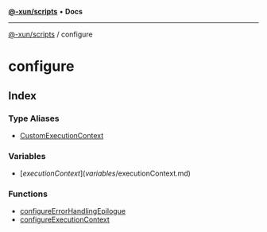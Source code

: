 [**@-xun/scripts**](../README.md) • **Docs**

***

[@-xun/scripts](../README.md) / configure

# configure

## Index

### Type Aliases

- [CustomExecutionContext](type-aliases/CustomExecutionContext.md)

### Variables

- [$executionContext](variables/$executionContext.md)

### Functions

- [configureErrorHandlingEpilogue](functions/configureErrorHandlingEpilogue.md)
- [configureExecutionContext](functions/configureExecutionContext.md)
